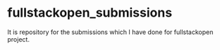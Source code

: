 # fullstackopen_submissions
It is repository for the submissions which I have done for fullstackopen project.
